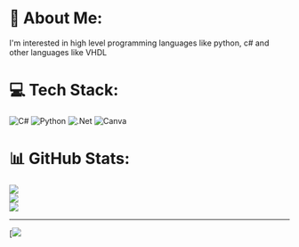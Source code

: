 # 💫 About Me:
I'm interested in high level programming languages ​​like python, c# and other languages ​​like VHDL


# 💻 Tech Stack:
![C#](https://img.shields.io/badge/c%23-%23239120.svg?style=for-the-badge&logo=c-sharp&logoColor=white) ![Python](https://img.shields.io/badge/python-3670A0?style=for-the-badge&logo=python&logoColor=ffdd54) ![.Net](https://img.shields.io/badge/.NET-5C2D91?style=for-the-badge&logo=.net&logoColor=white) ![Canva](https://img.shields.io/badge/Canva-%2300C4CC.svg?style=for-the-badge&logo=Canva&logoColor=white)
# 📊 GitHub Stats:
![](https://github-readme-stats.vercel.app/api?username=ashtre1&theme=dark&hide_border=false&include_all_commits=false&count_private=false)<br/>
![](https://github-readme-streak-stats.herokuapp.com/?user=ashtre1&theme=dark&hide_border=false)<br/>
![](https://github-readme-stats.vercel.app/api/top-langs/?username=ashtre1&theme=dark&hide_border=false&include_all_commits=false&count_private=false&layout=compact)

---
[![](https://visitcount.itsvg.in/api?id=ashtrê&icon=0&color=10&icon=5&pretty=false)


